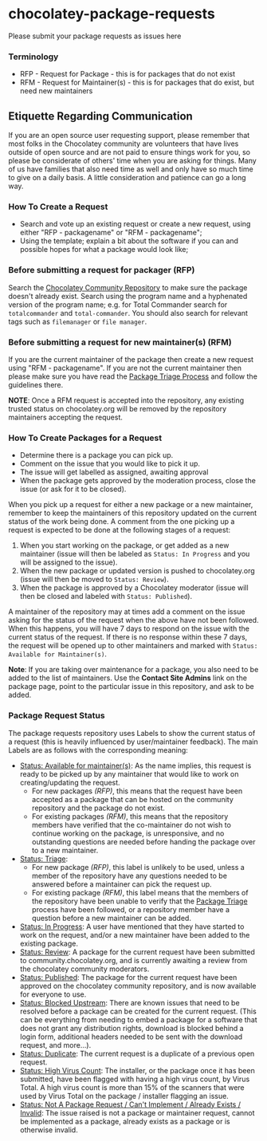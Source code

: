 # chocolatey-package-requests

Please submit your package requests as issues here

### Terminology

* RFP - Request for Package - this is for packages that do not exist
* RFM - Request for Maintainer(s) - this is for packages that do exist, but need new maintainers

## Etiquette Regarding Communication

If you are an open source user requesting support, please remember that most folks in the Chocolatey community are volunteers that have lives outside of open source and are not paid to ensure things work for you, so please be considerate of others' time when you are asking for things. Many of us have families that also need time as well and only have so much time to give on a daily basis. A little consideration and patience can go a long way.

### How To Create a Request

* Search and vote up an existing request or create a new request, using either "RFP - packagename" or "RFM - packagename";
* Using the template; explain a bit about the software if you can and possible hopes for what a package would look like;

### Before submitting a request for packager (RFP)

Search the [Chocolatey Community Repository](https://community.chocolatey.org/packages) to make sure the package doesn't already exist. Search using the program name and a hyphenated version of the program name; e.g. for Total Commander search for `totalcommander` and `total-commander`. You should also search for relevant tags such as `filemanager` or `file manager`.

### Before submitting a request for new maintainer(s) (RFM)

If you are the current maintainer of the package then create a new request using "RFM - packagename". If you are not the current maintainer then please make sure you have read the [Package Triage Process](https://docs.chocolatey.org/en-us/community-repository/users/package-triage-process#package-is-outdated) and follow the guidelines there.

**NOTE**: Once a RFM request is accepted into the repository, any existing trusted status on chocolatey.org will be removed by the repository maintainers accepting the request.

### How To Create Packages for a Request

* Determine there is a package you can pick up.
* Comment on the issue that you would like to pick it up.
* The issue will get labelled as assigned, awaiting approval
* When the package gets approved by the moderation process, close the issue (or ask for it to be closed).

When you pick up a request for either a new package or a new maintainer, remember to keep the maintainers of this repository updated on the current status of the work being done.
A comment from the one picking up a request is expected to be done at the following stages of a request:

1. When you start working on the package, or get added as a new maintainer (issue will then be labeled as `Status: In Progress` and you will be assigned to the issue).
2. When the new package or updated version is pushed to chocolatey.org (issue will then be moved to `Status: Review`).
3. When the package is approved by a Chocolatey moderator (issue will then be closed and labeled with `Status: Published`).

A maintainer of the repository may at times add a comment on the issue asking for the status of the request when the above have not been followed.
When this happens, you will have 7 days to respond on the issue with the current status of the request.
If there is no response within these 7 days, the request will be opened up to other maintainers and marked with `Status: Available for Maintainer(s)`.

**Note**: If you are taking over maintenance for a package, you also need to be added to the list of maintainers. Use the **Contact Site Admins** link on the package page, point to the particular issue in this repository, and ask to be added.

### Package Request Status

The package requests repository uses Labels to show the current status of a request (this is heavily influenced by user/maintainer feedback).
The main Labels are as follows with the corresponding meaning:

* [Status: Available for maintainer(s)](https://github.com/chocolatey/chocolatey-package-requests/labels/Status%3A%20Available%20For%20Maintainer%28s%29): As the name implies, this request is ready to be picked up by any maintainer that would like to work on creating/updating the request.
  * For new packages *(RFP)*, this means that the request have been accepted as a package that can be hosted on the community repository and the package do not exist.
  * For existing packages *(RFM)*, this means that the repository members have verified that the co-maintainer do not wish to continue working on the package, is unresponsive, and no outstanding questions are needed before handing the package over to a new maintainer.
* [Status: Triage](https://github.com/chocolatey/chocolatey-package-requests/labels/Status%3A%20Triage):
  * For new package *(RFP)*, this label is unlikely to be used, unless a member of the repository have any questions needed to be answered before a maintainer can pick the request up.
  * For existing package *(RFM)*, this label means that the members of the repository have been unable to verify that the [Package Triage](https://docs.chocolatey.org/en-us/community-repository/users/package-triage-process#the-triage-process) process have been followed, or a repository member have a question before a new maintainer can be added.
* [Status: In Progress](https://github.com/chocolatey/chocolatey-package-requests/labels/Status%3A%20In%20Progress): A user have mentioned that they have started to work on the request, and/or a new maintainer have been added to the existing package.
* [Status: Review](https://github.com/chocolatey/chocolatey-package-requests/labels/Status%3A%20Review): A package for the current request have been submitted to community.chocolatey.org, and is currently awaiting a review from the chocolatey community moderators.
* [Status: Published](https://github.com/chocolatey/chocolatey-package-requests/labels/Status%3A%20Published): The package for the current request have been approved on the chocolatey community repository, and is now available for everyone to use.
* [Status: Blocked Upstream](https://github.com/chocolatey/chocolatey-package-requests/labels/Blocked%20Upstream): There are known issues that need to be resolved before a package can be created for the current request. (This can be everything from needing to embed a package for a software that does not grant any distribution rights, download is blocked behind a login form, additional headers needed to be sent with the download request, and more...).
* [Status: Duplicate](https://github.com/chocolatey/chocolatey-package-requests/labels/Duplicate): The current request is a duplicate of a previous open request.
* [Status: High Virus Count](https://github.com/chocolatey/chocolatey-package-requests/labels/High%20Virus%20Count): The installer, or the package once it has been submitted, have been flagged with having a high virus count, by Virus Total. A high virus count is more than 15% of the scanners that were used by Virus Total on the package / installer flagging an issue.
* [Status: Not A Package Request / Can't Implement / Already Exists / Invalid](https://github.com/chocolatey/chocolatey-package-requests/labels/Not%20A%20Package%20Request%20%2F%20Can%27t%20Implement%20%2F%20Invalid): The issue raised is not a package or maintainer request, cannot be implemented as a package, already exists as a package or is otherwise invalid.
